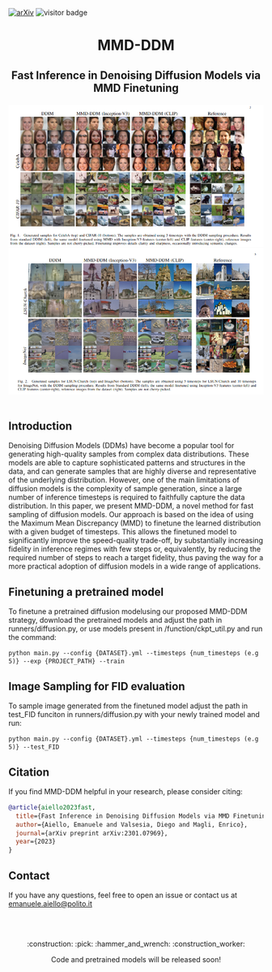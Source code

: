 [![arXiv](https://img.shields.io/badge/arXiv-2301.07969-b31b1b.svg?style=for-the-badge)](https://arxiv.org/abs/2301.07969)
![visitor badge](https://visitor-badge.glitch.me/badge?page_id=diegovalsesia/MMD-DDM)
# <p align='center'> MMD-DDM </p>
## <p align='center'>Fast Inference in Denoising Diffusion Models via MMD Finetuning</p>
</div>
<div align="center">
  <img src="figs/mmd-1.png"/>
  <img src="figs/MMD-DDM2.png"/>
</div><br/>

## Introduction 
Denoising Diffusion Models (DDMs) have become a popular tool for generating high-quality samples from complex data distributions. These models are able to capture sophisticated patterns and structures in the data, and can generate samples that are highly diverse and representative of the underlying distribution. However, one of the main limitations of diffusion models is the complexity of sample generation, since a large number of inference timesteps is required to faithfully capture the data distribution. In this paper, we present MMD-DDM, a novel method for fast sampling of diffusion models. Our approach is based on the idea of using the Maximum Mean Discrepancy (MMD) to finetune the learned distribution with a given budget of timesteps. This allows the finetuned model to significantly improve the speed-quality trade-off, by substantially increasing fidelity in inference regimes with few steps or, equivalently, by reducing the required number of steps to reach a target fidelity, thus paving the way for a more practical adoption of diffusion models in a wide range of applications.

## Finetuning a pretrained model
To finetune a pretrained diffusion modelusing our proposed MMD-DDM strategy, download the pretrained models and adjust the path in runners/diffusion.py, or use models present in /function/ckpt_util.py and run the command: 
```
python main.py --config {DATASET}.yml --timesteps {num_timesteps (e.g 5)} --exp {PROJECT_PATH} --train 

```

## Image Sampling for FID evaluation
To sample image generated from the finetuned model adjust the path in test_FID funciton in runners/diffusion.py with your newly trained model and run:
```
python main.py --config {DATASET}.yml --timesteps {num_timesteps (e.g 5)} --test_FID  

```


## Citation
If you find MMD-DDM helpful in your research, please consider citing: 
```bibtex
@article{aiello2023fast,
  title={Fast Inference in Denoising Diffusion Models via MMD Finetuning},
  author={Aiello, Emanuele and Valsesia, Diego and Magli, Enrico},
  journal={arXiv preprint arXiv:2301.07969},
  year={2023}
}
```

## Contact 
If you have any questions, feel free to open an issue or contact us at emanuele.aiello@polito.it

<br><br>
<p align="center">:construction: :pick: :hammer_and_wrench: :construction_worker:</p>
<p align="center">Code and pretrained models will be released soon!</p>
